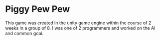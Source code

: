 Piggy Pew Pew
=============
This game was created in the unity game engine within the course of 2 weeks in a group of 8. I was one of 2 programmers and worked on the AI and common goal.
